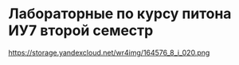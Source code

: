 # Лабораторные по курсу питона ИУ7 второй семестр

https://storage.yandexcloud.net/wr4img/164576_8_i_020.png